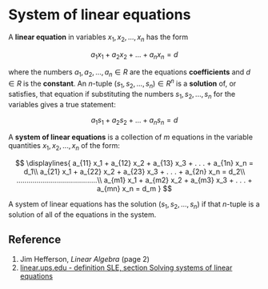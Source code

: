 # System of linear equations

A **linear equation** in variables $x_1, x_2, . . . , x_n$ has the form

$$ a_1 x_1 + a_2 x_2 + . . . + a_n x_n = d$$

where the numbers $a_1, a_2, . . . , a_n \in R$ are the equations **coefficients** and $d \in R$ is the **constant**.
An $n$-tuple $(s_1, s_2, . . . , s_n) \in R^n$ is a **solution** of, or satisfies, that equation if substituting the numbers
$s_1, s_2, . . . , s_n$ for the variables gives a true statement:

$$a_1 s_1 + a_2 s_2 + . . . + a_n s_n = d$$

A **system of linear equations** is a collection of $m$ equations in the variable quantities $x_1, x_2, . . . , x_n$ of the form:

$$
\displaylines{
a_{11} x_1 + a_{12} x_2 + a_{13} x_3 + . . . + a_{1n} x_n = d_1\\
a_{21} x_1 + a_{22} x_2 + a_{23} x_3 + . . . + a_{2n} x_n = d_2\\
........................................\\
a_{m1} x_1 + a_{m2} x_2 + a_{m3} x_3 + . . . + a_{mn} x_n = d_m
}
$$

A system of linear equations has the solution $(s_1, s_2, . . . , s_n)$ if that $n$-tuple is a solution of all of the equations in the system.

## Reference

1. Jim Hefferson, *Linear Algebra* (page 2)
2. [linear.ups.edu - definition SLE, section Solving systems of linear equations](http://linear.ups.edu/html/section-SSLE.html)